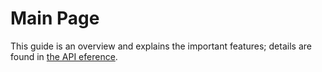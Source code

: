 # Main Page

This guide is an overview and explains the important features; details are found in [the API eference](https://cpp.docs.litebds.com/api).